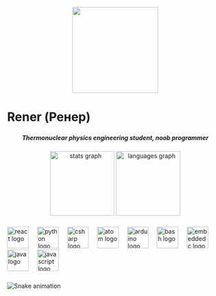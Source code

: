 <div align="center">
  <img height="200" src="https://th.bing.com/th/id/R.5714f6bc64da30fd25c52da27f106111?rik=wWmRFLaMRSjL2w&riu=http%3a%2f%2fen.nuclpart.phys.uoa.gr%2ffileadmin%2fnuclpart.phys.uoa.gr%2fen%2fdept1tmpl.uoa.gr%2fimages%2fbanner-home.jpg&ehk=a%2fHW3f4QEnTu2kNlMfoNZ5dss6ydtMe9nXMODcMNmHE%3d&risl=&pid=ImgRaw&r=0"  />
</div>

###

<h1 align="left">Rener (Ренер)</h1>

###

<h5 align="center">Thermonuclear physics engineering student, noob programmer</h5>

###

<div align="center">
  <img src="https://github-readme-stats.vercel.app/api?username=Rener-py&hide_title=false&hide_rank=true&show_icons=true&include_all_commits=true&count_private=true&disable_animations=false&theme=codeSTACKr&locale=en&hide_border=false" height="150" alt="stats graph"  />
  <img src="https://github-readme-stats.vercel.app/api/top-langs?username=Rener-py&locale=en&hide_title=false&layout=compact&card_width=320&langs_count=5&theme=codeSTACKr&hide_border=false" height="150" alt="languages graph"  />
</div>

###

<div align="left">
  <img src="https://cdn.jsdelivr.net/gh/devicons/devicon/icons/react/react-original.svg" height="50" alt="react logo"  />
  <img width="12" />
  <img src="https://cdn.jsdelivr.net/gh/devicons/devicon/icons/python/python-original.svg" height="50" alt="python logo"  />
  <img width="12" />
  <img src="https://cdn.jsdelivr.net/gh/devicons/devicon/icons/csharp/csharp-original.svg" height="50" alt="csharp logo"  />
  <img width="12" />
  <img src="https://cdn.jsdelivr.net/gh/devicons/devicon/icons/atom/atom-original.svg" height="50" alt="atom logo"  />
  <img width="12" />
  <img src="https://cdn.jsdelivr.net/gh/devicons/devicon/icons/arduino/arduino-original.svg" height="50" alt="arduino logo"  />
  <img width="12" />
  <img src="https://cdn.jsdelivr.net/gh/devicons/devicon/icons/bash/bash-original.svg" height="50" alt="bash logo"  />
  <img width="12" />
  <img src="https://cdn.jsdelivr.net/gh/devicons/devicon/icons/embeddedc/embeddedc-original.svg" height="50" alt="embeddedc logo"  />
  <img width="12" />
  <img src="https://cdn.jsdelivr.net/gh/devicons/devicon/icons/java/java-original.svg" height="50" alt="java logo"  />
  <img width="12" />
  <img src="https://cdn.jsdelivr.net/gh/devicons/devicon/icons/javascript/javascript-original.svg" height="50" alt="javascript logo"  />
</div>

###
<img src="https://raw.githubusercontent.com/Rener-py/Rener-py/output/snake.svg" alt="Snake animation" />

